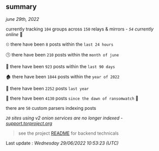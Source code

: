 
## summary
_june 29th, 2022_

currently tracking `104` groups across `150` relays & mirrors - _`54` currently online_ 📡

⏲ there have been `8` posts within the `last 24 hours`

🕓 there have been `210` posts within the `month of june`

📅 there have been `923` posts within the `last 90 days`

🏚 there have been `1844` posts within the `year of 2022`

🚀 there have been `2252` posts `last year`

🦕 there have been `4130` posts `since the dawn of ransomwatch` 🐣

there are `50` custom parsers indexing posts

_`20` sites using v2 onion services are no longer indexed - [support.torproject.org](https://support.torproject.org/onionservices/v2-deprecation/)_

> see the project [README](https://github.com/jmousqueton/ransomwatch#readme) for backend technicals



Last update : _Wednesday 29/06/2022 10:53:23 (UTC)_

